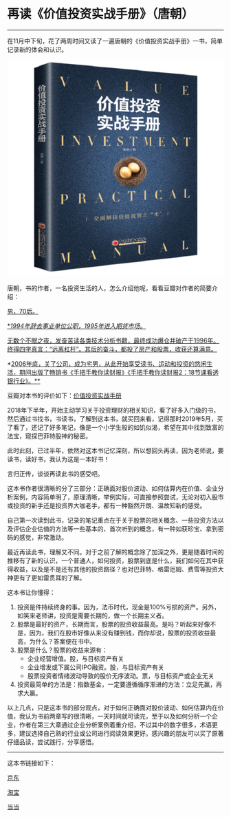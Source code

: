 # 再读《价值投资实战手册》（唐朝）

***

在11月中下旬，花了两周时间又读了一遍唐朝的《价值投资实战手册》一书，简单记录新的体会和认识。

![](pic\1-1value.jpg)

唐朝，书的作者，一名投资生活的人，怎么介绍他呢，看看豆瓣对作者的简要介绍：

<u>男，70后。</u>

<u>**1994年辞去事业单位公职，1995年进入期货市场。</u>*

<u>无数个不眠之夜，发奋苦读各类技术分析书籍，最终成功爆仓并破产于1996年。终得四字真言：“远离杠杆”。其后的奋斗，都投了房产和股票，收获还算满意。</u>

*<u>2006年底，关了公司，成为宅男，从此开始享受读书、运动和投资的悠闲生活，期间出版了畅销书《手把手教你读财报》《手把手教你读财报2：18节课看透银行业》。**</u>

豆瓣对本书的评价如下：[价值投资实战手册](https://book.douban.com/subject/30416923/)

2018年下半年，开始主动学习关于投资理财的相关知识，看了好多入门级的书，然后通过书找书，书读书，了解到这本书，就买回来看，记得那时2019年5月，买了看了，还记了好多笔记，像是一个小学生般的如饥似渴，希望在其中找到致富的法宝，窥探巴菲特股神的秘密。

此时此刻，已过半年，依然对这本书记忆深刻，所以想回头再读，因为老师说，要读书，读好书，我认为这是一本好书！

言归正传，谈谈再读此书的感受吧。

这本书作者很清晰的分了三部分：正确面对股价波动、如何估算内在价值、企业分析案例，内容简单明了，原理清晰，举例实际，可直接参照尝试，无论对初入股市或投资的新手还是投资界大咖老手，都有一种豁然开朗、温故知新的感受。

自己第一次读到此书，记录的笔记重点在于关于股票的相关概念、一些投资方法以及评估企业估值的方法等一些基本的、首次听到的概念，有一种如获珍宝、拿到密码的感觉，非常激动。

最近再读此书，理解又不同。对于之前了解的概念除了加深之外，更是随着时间的推移有了新的认识，一个普通人，如何投资，股票到底是什么，我们如何在其中获得收益，以及是不是还有其他的投资路径？也对巴菲特、格雷厄姆、费雪等投资大神更有了更如雷贯耳的了解。

这本书让你懂得：

1. 投资是件持续终身的事。因为，法币时代，现金是100%亏损的资产。另外，如笑来老师讲，投资是需要长期的，做一个长期主义者。
2. 股票是最好的资产，长期而言，股票的投资收益最高。是吗？听起来好像不是，因为，我们在股市好像从来没有赚到钱，而你却说，股票的投资收益最高，为什么？答案便在书中。
3. 股票是什么？股票的收益来源有：
   - 企业经营增值。股，与目标资产有关
   - 企业增发或下属公司IPO融资。股，与目标资产有关
   - 股票投资者情绪波动导致的股价无序波动。票，与目标资产或企业无关
4. 投资最简单的方法是：指数基金，一定要遵循循序渐进的方法：立足先赢，再求大赢。

以上几点，只是这本书的部分观点，对于如何正确面对股价波动、如何估算内在价值，我认为书前两章写的很清晰，一天时间就可读完，至于以及如何分析一个企业，作者在第三大章通过企业分析案例着重介绍，不过其中的数字很多，术语更多，建议选择自己熟的行业或公司进行阅读效果更好。感兴趣的朋友可以买了原著仔细品读，尝试践行，分享感悟。

------

这本书链接如下：

[京东](https://u.jd.com/HPVwsw)

[淘宝](https://m.tb.cn/h.eweQCSv?sm=4c4839)

[当当](http://product.dangdang.com/26445049.html)



